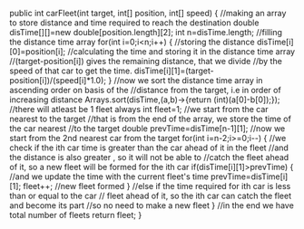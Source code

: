 public int carFleet(int target, int[] position, int[] speed) {
//making an array to store distance and time required to reach the destination
double disTime[][]=new double[position.length][2];
int n=disTime.length;
//filling the distance time array
for(int i=0;i<n;i++)
{
//storing the distance
disTime[i][0]=position[i];
//calculating the time and storing it in the distance time array
//(target-position[i]) gives the remaining distance, that we divide
//by the speed of that car to get the time.
disTime[i][1]=(target-position[i])/(speed[i]*1.0);
}
//now we sort the distance time array in ascending order on basis of the
//distance from the target, i.e in order of increasing distance
Arrays.sort(disTime,(a,b)->{return (int)(a[0]-b[0]);});
//there will atleast be 1 fleet always
int fleet=1;
//we start from the car nearest to the target
//that is from the end of the array, we store the time of the car nearest
//to the target
double prevTime=disTime[n-1][1];
//now we start from the 2nd nearest car from the target
for(int i=n-2;i>=0;i--)
{
//we check if the ith car time is greater than the car ahead of it in the fleet
//and the distance is also greater , so it will not be able to
//catch the fleet ahead of it, so a new fleet will be formed for the ith car
if(disTime[i][1]>prevTime)
{
//and we update the time with the current fleet's time
prevTime=disTime[i][1];
fleet++;  //new fleet formed
}
//else if the time required for ith car is less than or equal to the car
// fleet ahead of it, so the ith car can catch the fleet and become its part
//so no need to make a new fleet
}
//in the end we have total number of fleets
return fleet;
}
